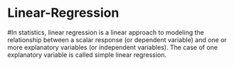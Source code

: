 # Linear-Regression
#In statistics, linear regression is a linear approach to modeling the relationship between a scalar response (or dependent variable) and one or more explanatory variables (or independent variables). The case of one explanatory variable is called simple linear regression.
